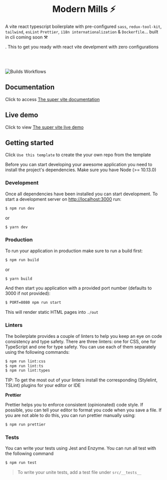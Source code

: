 <h1 style="text-align: center">Modern Mills ⚡</h1>
 A vite react typescript boilerplate with pre-configured <code>sass</code>, <code>redux-tool-kit</code>, <code>tailwind</code>, <code>esLint</code> <code>Prettier</code>, <code>i18n internationalization</code> &amp; <code>Dockerfile</code>... built in cli coming soon ⚒️
 
  .
 This to get you ready with react vite develpment with zero configurations
  
<br>
<br>

![Builds Workflows](https://github.com/patrickniyogitare28/super-vite/actions/workflows/superlinter.yml/badge.svg)

## Documentation

Click to access [The super vite documentation](https://doc-super-vite.vercel.app/)

## Live demo

Click to view [The super vite live demo](https://super-vite.vercel.app/)

## Getting started

Click `Use this template` to create the your own repo from the template

Before you can start developing your awesome application you need to install the project's dependencies. Make sure you have Node (>= 10.13.0)

### Development

Once all dependencies have been installed you can start development. To start a development server on [http://localhost:3000](http://localhost:3000) run:

```sh
$ npm run dev
```

or

```sh
$ yarn dev
```

### Production

To run your application in production make sure to run a build first:

```sh
$ npm run build
```

or

```sh
$ yarn build
```

And then start you application with a provided port number (defaults to 3000 if not provided):

```sh
$ PORT=8080 npm run start
```

This will render static HTML pages into `./out`

### Linters

The boilerplate provides a couple of linters to help you keep an eye on code consistency and type safety. There are three linters: one for CSS, one for TypeScript and one for type safety. You can use each of them separately using the following commands:

```sh
$ npm run lint:css
$ npm run lint:ts
$ npm run lint:types
```

TIP: To get the most out of your linters install the corresponding (Stylelint, TSLint) plugins for your editor or IDE

**Prettier**

Prettier helps you to enforce consistent (opinionated) code style. If possible, you can tell your editor to format you code when you save a file. If you are not able to do this, you can run prettier manually using:

```sh
$ npm run prettier
```

### Tests

You can write your tests using Jest and Enzyme. You can run all test with the following command

```sh
$ npm run test
```

> To write your unite tests, add a test file under `src/__tests__`